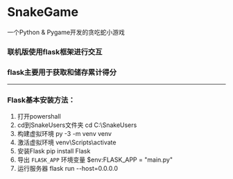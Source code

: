 # SnakeGame
一个Python &amp; Pygame开发的贪吃蛇小游戏

### 联机版使用flask框架进行交互

### flask主要用于获取和储存累计得分

------

### Flask基本安装方法：

1. 打开powershall
2. cd到SnakeUsers文件夹 cd C:\SnakeUsers
3. 构建虚拟环境 py -3 -m venv venv
4. 激活虚拟环境 venv\Scripts\activate
5. 安装Flask pip install Flask
6. 导出 `FLASK_APP` 环境变量 $env:FLASK_APP = "main.py"
7. 运行服务器 flask run --host=0.0.0.0
